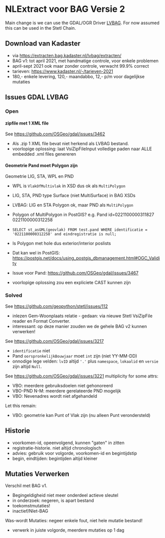 # NLExtract voor BAG Versie 2

Main change is we can use the GDAL/OGR Driver [LVBAG](https://gdal.org/drivers/vector/lvbag.html).
For now assumed this can be used in the Stetl Chain.

## Download van Kadaster

* via https://extracten.bag.kadaster.nl/lvbag/extracten/
* BAG v1: tot april 2021, met handmatige controle, voor enkele problemen
* april-sept 2021 ook maar zonder controle, verwacht 99.9% correct
* tarieven: https://www.kadaster.nl/-/tarieven-2021 
* 180,- enkele levering, 120,- maandabbo, 12,- p/m voor dagelijkse mutaties

## Issues GDAL LVBAG

### Open

#### zipfile met 1 XML file

See https://github.com/OSGeo/gdal/issues/3462

* Als .zip 1 XML file bevat niet herkend als LVBAG bestand. 
* voorlopige oplossing: laat VsiZipFileInput volledige paden naar ALLE embedded .xml files genereren

#### Geometrie Pand moet Polygon zijn

Geometrie LIG, STA, WPL en PND

* WPL is `VlakOfMultivlak` in XSD dus ok als `MultiPolygon`
* LIG, STA, PND type Surface (niet MultiSurface) in BAG XSDs
* LVBAG: LIG en STA Polygon ok, maar PND als `MultiPolygon`
* Polygon of MultiPolygon in PostGIS? e.g. Pand id=0221100000311827 0221100000312258
* `SELECT st_asGML(geovlak) FROM test.pand WHERE identificatie = '0221100000312258' and eindregistratie is null;`  
* Is Polygon met hole dus exterior/interior poslists
* Dat kan wel in PostGIS: https://postgis.net/docs/using_postgis_dbmanagement.html#OGC_Validity
* Issue voor Pand: https://github.com/OSGeo/gdal/issues/3467

* voorlopige oplossing zou een expliciete CAST kunnen zijn

### Solved

See https://github.com/geopython/stetl/issues/112

* inlezen Gem-Woonplaats relatie - gedaan: via nieuwe Stetl VsiZipFile reader en Format Converter.
* interessant: op deze manier zouden we de gehele BAG v2 kunnen verwerken!

See https://github.com/OSGeo/gdal/issues/3217

* `identificatie` niet
* Pand `oorspronkelijkBouwjaar` moet `int` zijn (niet YY-MM-DD)
* onnodige lege velden: `lvID` altijd `'.'` plus `namespace`, `lokaalid` en `versie` zijn altijd `Null`.  

See https://github.com/OSGeo/gdal/issues/3221 multiplicity for some attrs:


* VBO: meerdere gebruiksdoelen niet gehonoreerd
* VBO-PND N-M: meerdere gerelateerde PND mogelijk
* VBO: Nevenadres wordt niet afgehandeld

Let this remain:

* VBO: geometrie kan Punt of Vlak zijn (nu alleen Punt verondersteld)

## Historie 

* voorkomen-id, opeenvolgend, kunnen "gaten" in zitten
* registratie-historie. niet altijd chronologisch
* advies: gebruik voor volgorde, voorkomen-id en begintijdstip
* begin, eindtijden: begintijden altijd kleiner 

## Mutaties Verwerken

Verschil met BAG v1.

* Begingeldigheid niet meer onderdeel actieve sleutel
* in onderzoek: negeren, is apart bestand
* toekomstmutaties!
* inactief/NIet-BAG

Was-wordt Mutaties: negeer enkele fout, niet hele mutatie bestand!

* verwerk in juiste volgorde, meerdere mutaties op 1 dag

